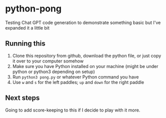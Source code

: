 # python-pong
Testing Chat GPT code generation to demonstrate something basic but I've expanded it a little bit

## Running this
1. Clone this repository from github, download the python file, or just copy it over to your computer somehow
2. Make sure you have Python installed on your machine (might be under python or python3 depending on setup)
3. Run `python3 pong.py` or whatever Python command you have
4. Use `w` and `s` for the left paddles; `up` and `down` for the right paddle

## Next steps
Going to add score-keeping to this if I decide to play with it more.